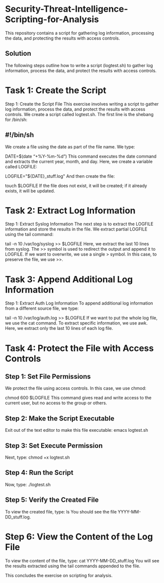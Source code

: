 # Security-Threat-Intelligence-Scripting-for-Analysis
This repository contains a script for gathering log information, processing the data, and protecting the results with access controls.

## Solution
The following steps outline how to write a script (logtest.sh) to gather log information, process the data, and protect the results with access controls.

# Task 1: Create the Script
Step 1: Create the Script File
This exercise involves writing a script to gather log information, process the data, and protect the results with access controls. We create a script called logtest.sh. The first line is the shebang for /bin/sh:

## #!/bin/sh
We create a file using the date as part of the file name. We type:

DATE=$(date “+%Y-%m-%d”)
This command executes the date command and extracts the current year, month, and day. Here, we create a variable called LOGFILE:

LOGFILE="${DATE}_stuff.log"
And then create the file:

touch $LOGFILE
If the file does not exist, it will be created; if it already exists, it will be updated.

# Task 2: Extract Log Information
Step 1: Extract Syslog Information
The next step is to extract the LOGFILE information and store the results in the file. We extract partial LOGFILE using the tail command:

tail -n 10 /var/log/syslog >> $LOGFILE
Here, we extract the last 10 lines from syslog. The >> symbol is used to redirect the output and append it to LOGFILE. If we want to overwrite, we use a single > symbol. In this case, to preserve the file, we use >>.

# Task 3: Append Additional Log Information
Step 1: Extract Auth Log Information
To append additional log information from a different source file, we type:

tail -n 10 /var/log/auth.log >> $LOGFILE
If we want to put the whole log file, we use the cat command. To extract specific information, we use awk. Here, we extract only the last 10 lines of each log file.

# Task 4: Protect the File with Access Controls
## Step 1: Set File Permissions
We protect the file using access controls. In this case, we use chmod:

chmod 600 $LOGFILE
This command gives read and write access to the current user, but no access to the group or others.

## Step 2: Make the Script Executable
Exit out of the text editor to make this file executable:
emacs logtest.sh

## Step 3: Set Execute Permission
Next, type:
chmod +x logtest.sh

## Step 4: Run the Script
Now, type:
./logtest.sh

## Step 5: Verify the Created File
To view the created file, type:
ls
You should see the file YYYY-MM-DD_stuff.log.

# Step 6: View the Content of the Log File
To view the content of the file, type:
cat YYYY-MM-DD_stuff.log
You will see the results extracted using the tail commands appended to the file. 

This concludes the exercise on scripting for analysis.

